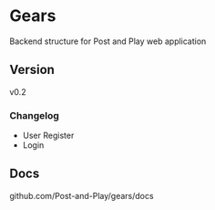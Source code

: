 # Gears

Backend structure for Post and Play web application

## Version

v0.2

### Changelog

- User Register
- Login

## Docs

github.com/Post-and-Play/gears/docs
